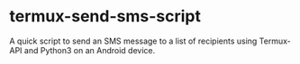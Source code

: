 # termux-send-sms-script
A quick script to send an SMS message to a list of recipients using Termux-API and Python3  on an Android device.
